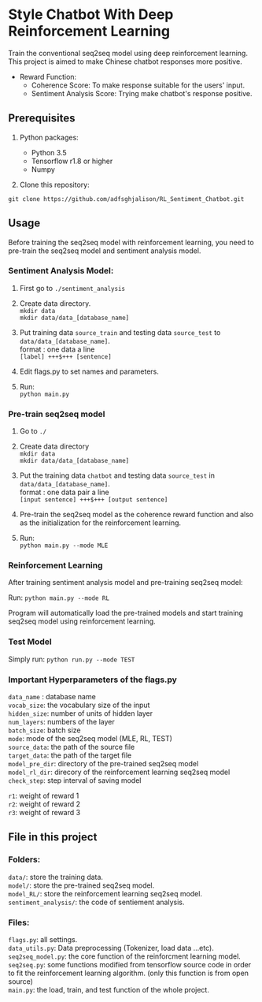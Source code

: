 # Style Chatbot With Deep Reinforcement Learning

Train the conventional seq2seq model using deep reinforcement learning.
This project is aimed to make Chinese chatbot responses more positive.

- Reward Function:
	- Coherence Score: To make response suitable for the users' input.
	- Sentiment Analysis Score: Trying make chatbot's response positive.

## Prerequisites
1. Python packages:
	- Python 3.5
	- Tensorflow r1.8 or higher
	- Numpy

2. Clone this repository:
```shell=
git clone https://github.com/adfsghjalison/RL_Sentiment_Chatbot.git
```

## Usage

Before training the seq2seq model with reinforcement learning, you need to pre-train the seq2seq model and sentiment analysis model.

### Sentiment Analysis Model:

1. First go to `./sentiment_analysis`

2. Create data directory.  
`mkdir data`  
`mkdir data/data_[database_name]`  

3. Put training data `source_train` and testing data `source_test` to `data/data_[database_name]`.  
format : one data a line  
`[label] +++$+++ [sentence]`

4. Edit flags.py to set names and parameters.  

5. Run:  
`python main.py`

### Pre-train seq2seq model

1. Go to `./`

2. Create data directory  
`mkdir data`  
`mkdir data/data_[database_name]`  

3. Put the training data `chatbot` and testing data `source_test` in `data/data_[database_name]`.  
format : one data pair a line  
`[input sentence] +++$+++ [output sentence]`

4. Pre-train the seq2seq model as the coherence reward function and also as the initialization for the reinforcement learning.  

5. Run:  
`python main.py --mode MLE`  

### Reinforcement Learning

After training sentiment analysis model and pre-training seq2seq model:

Run:
`python main.py --mode RL`

Program will automatically load the pre-trained models and start training seq2seq model using reinforcement learning.

### Test Model

Simply run:
`python run.py --mode TEST`

### Important Hyperparameters of the flags.py
`data_name` : database name  
`vocab_size`: the vocabulary size of the input  
`hidden_size`: number of units of hidden layer  
`num_layers`: numbers of the layer  
`batch_size`: batch size  
`mode`: mode of the seq2seq model (MLE, RL, TEST)  
`source_data`: the path of the source file  
`target_data`: the path of the target file  
`model_pre_dir`: directory of the pre-trained seq2seq model  
`model_rl_dir`: direcory of the reinforcement learning seq2seq model  
`check_step`: step interval of saving model  

`r1`: weight of reward 1  
`r2`: weight of reward 2  
`r3`: weight of reward 3  

## File in this project

### Folders:  
`data/`: store the training data.  
`model/`: store the pre-trained seq2seq model.  
`model_RL/`: store the reinforcement learning seq2seq model.  
`sentiment_analysis/`: the code of sentiement analysis.  

### Files:  
`flags.py`: all settings.  
`data_utils.py`: Data preprocessing (Tokenizer, load data ...etc).  
`seq2seq_model.py`: the core function of the reinforcment learning model.  
`seq2seq.py`: some functions modified from tensorflow source code in order to fit the reinforcement learning algorithm. (only this function is from open source)  
`main.py`: the load, train, and test function of the whole project.  

